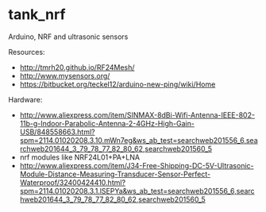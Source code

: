 # tank_nrf
Arduino, NRF and ultrasonic sensors

Resources:
* http://tmrh20.github.io/RF24Mesh/
* http://www.mysensors.org/
* https://bitbucket.org/teckel12/arduino-new-ping/wiki/Home

Hardware:
* http://www.aliexpress.com/item/SINMAX-8dBi-Wifi-Antenna-IEEE-802-11b-g-Indoor-Parabolic-Antenna-2-4GHz-High-Gain-USB/848558663.html?spm=2114.01020208.3.10.mWn7eg&ws_ab_test=searchweb201556_6,searchweb201644_3_79_78_77_82_80_62,searchweb201560_5
* nrf modules like NRF24L01+PA+LNA
* http://www.aliexpress.com/item/J34-Free-Shipping-DC-5V-Ultrasonic-Module-Distance-Measuring-Transducer-Sensor-Perfect-Waterproof/32400424410.html?spm=2114.01020208.3.1.lSEPYa&ws_ab_test=searchweb201556_6,searchweb201644_3_79_78_77_82_80_62,searchweb201560_5
